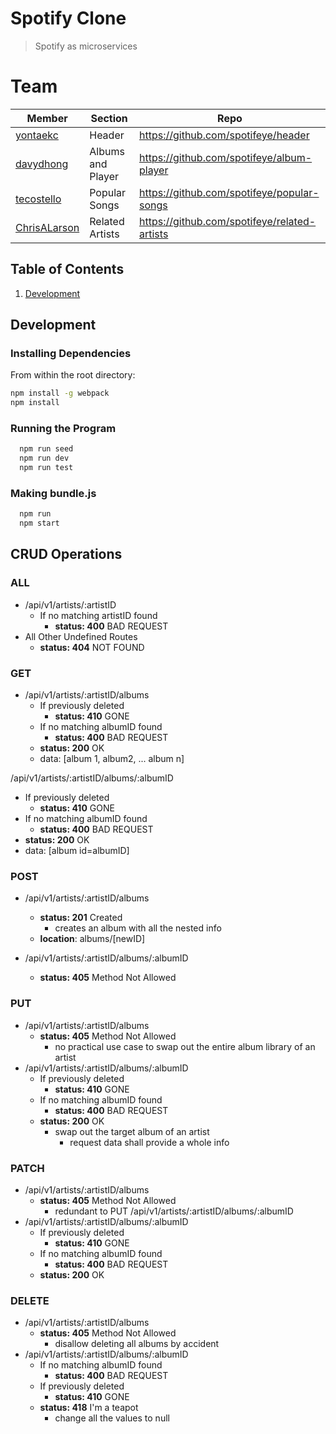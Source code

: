 # Spotify Clone

> Spotify as microservices

# Team

| Member                                          | Section           | Repo                                         |
| ----------------------------------------------- | ----------------- | -------------------------------------------- |
| [yontaekc](https://github.com/yontaekc)         | Header            | https://github.com/spotifeye/header          |
| [davydhong](https://github.com/davydhong)       | Albums and Player | https://github.com/spotifeye/album-player    |
| [tecostello](https://github.com/tecostello)     | Popular Songs     | https://github.com/spotifeye/popular-songs   |
| [ChrisALarson](https://github.com/ChrisALarson) | Related Artists   | https://github.com/spotifeye/related-artists |



## Table of Contents

<!-- 1. [Usage](#Usage) -->
<!-- 1. [Requirements](#requirements) -->
1. [Development](#development)

<!-- ## Usage

> In construction -->

<!-- ## Requirements

An `nvmrc` file is included if using [nvm](https://github.com/creationix/nvm).

- Node 6.13.0
- etc -->

## Development

### Installing Dependencies

From within the root directory:

```sh
npm install -g webpack
npm install
```

### Running the Program

```sh
  npm run seed
  npm run dev
  npm run test
```

### Making bundle.js

```sh
  npm run 
  npm start
```


## CRUD Operations
### ALL 
- /api/v1/artists/:artistID
  - If no matching artistID found
    - **status: 400** BAD REQUEST
- All Other Undefined Routes
  - **status: 404** NOT FOUND


### GET
- /api/v1/artists/:artistID/albums
  - If previously deleted
    - **status: 410** GONE
  - If no matching albumID found
    - **status: 400** BAD REQUEST
  - **status: 200** OK 
  - data: [album 1, album2, ... album n] 

/api/v1/artists/:artistID/albums/:albumID
  - If previously deleted
    - **status: 410** GONE
  - If no matching albumID found
    - **status: 400** BAD REQUEST
  - **status: 200** OK
  - data: [album id=albumID] 


### POST
- /api/v1/artists/:artistID/albums
  - **status: 201** Created
    - creates an album with all the nested info
  - **location**: albums/[newID]
  
- /api/v1/artists/:artistID/albums/:albumID
  - **status: 405** Method Not Allowed

### PUT
- /api/v1/artists/:artistID/albums
  - **status: 405** Method Not Allowed
    - no practical use case to swap out the entire album library of an artist
- /api/v1/artists/:artistID/albums/:albumID
  - If previously deleted
    - **status: 410** GONE
  - If no matching albumID found
    - **status: 400** BAD REQUEST
  - **status: 200** OK
    - swap out the target album of an artist
      - request data shall provide a whole info



### PATCH
- /api/v1/artists/:artistID/albums
  - **status: 405** Method Not Allowed
    - redundant to PUT /api/v1/artists/:artistID/albums/:albumID
- /api/v1/artists/:artistID/albums/:albumID
  - If previously deleted
    - **status: 410** GONE
  - If no matching albumID found
    - **status: 400** BAD REQUEST
  - **status: 200** OK


### DELETE
- /api/v1/artists/:artistID/albums
  - **status: 405** Method Not Allowed
    - disallow deleting all albums by accident
- /api/v1/artists/:artistID/albums/:albumID
  - If no matching albumID found
    - **status: 400** BAD REQUEST
  - If previously deleted
    - **status: 410** GONE
  - **status: 418** I'm a teapot
    - change all the values to null



 